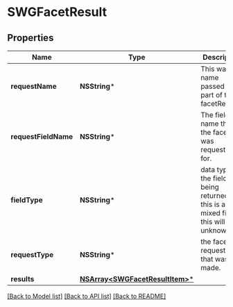 # SWGFacetResult

## Properties
Name | Type | Description | Notes
------------ | ------------- | ------------- | -------------
**requestName** | **NSString*** | This was the name passed in as part of the facetRequest | [optional] 
**requestFieldName** | **NSString*** | The field name that the facet was requested for. | [optional] 
**fieldType** | **NSString*** | data type of the field being returned (if this is a mixed field this will be unknown) | [optional] 
**requestType** | **NSString*** | the facet request type that was made. | [optional] 
**results** | [**NSArray&lt;SWGFacetResultItem&gt;***](SWGFacetResultItem.md) |  | [optional] 

[[Back to Model list]](../README.md#documentation-for-models) [[Back to API list]](../README.md#documentation-for-api-endpoints) [[Back to README]](../README.md)


